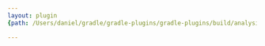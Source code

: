```yaml
---
layout: plugin
{path: /Users/daniel/gradle/gradle-plugins/gradle-plugins/build/analysisReport/com.eden.orchidPlugin.json}

---
```

